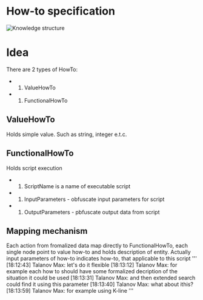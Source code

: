 # How-to specification
![Knowledge structure](https://github.com/menta/menta-0.3/raw/master/doc/informal/uml/images/HowTo.png)

# Idea
There are 2 types of HowTo:
* 1. ValueHowTo
* 1. FunctionalHowTo

## ValueHowTo
Holds simple value. Such as string, integer e.t.c.

## FunctionalHowTo 
Holds script execution
* 1. ScriptName is a name of executable script
* 1. InputParameters - obfuscate input parameters for script
* 1. OutputParameters - pbfuscate output data from script

## Mapping mechanism
Each action from fromalized data map directly to FunctionalHowTo, each single node point to value how-to and holds description of entity. Actually input parameters of how-to indicates how-to, that applicable to this script
'''
[18:12:43] Talanov Max: let's do it flexible
[18:13:12] Talanov Max: for example each how to should have some formalized decription of the situation it could be used
[18:13:31] Talanov Max: and then extended search could find it using this parameter
[18:13:40] Talanov Max: what about ithis?
[18:13:59] Talanov Max: for example using K-line
'''
